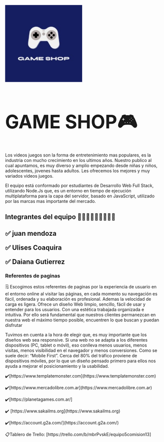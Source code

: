 <div aling="center"><img width="250px" src="/public/images/logo.jpg" alt="Logo Game Shop">
<h1 text-aling="center" style="font-size: 60px;"> GAME SHOP🎮<h1>
</div>

<p>Los videos juegos son la forma de entretenimiento mas populares, es la industria con mucho crecimiento en los ultimos años. Nuestro publico al cual apuntamos, es muy diverso y amplio empezando desde niñas y niños, adolescentes, jovenes hasta adultos. Les ofrecemos los mejores y muy variados videos juegos.</p>
<p>El equipo está conformado por estudiantes de Desarrollo Web Full Stack, utilizando Node.Js que, es un entorno en tiempo de ejecución multiplataforma para la capa del servidor, basado en JavaScript, utilizado por las marcas mas importante del mercado.</p>


<H2> Integrantes del equipo 👨🏽‍💻👩🏽‍💻👨🏽‍💻<h2> 


<p>✅ juan mendoza</p>

<p>✅ Ulises Coaquira</p>

<p>✅ Daiana Gutierrez</p>

<h3>Referentes de paginas</h3>

<p>🗒️ Escogimos estos referentes de paginas por la experiencia de usuario en el entorno online al visitar las páginas, en cada momento su navegación es fácil, ordenada y su elaboración es profesional. Ademas la velocidad de carga es ligera. Ofrece un diseño Web limpio, sencillo, fácil de usar y entender para los usuarios. Con una estética trabajada organizada e intuitiva. Por ello será fundamental que nuestros clientes permanezcan en nuestra web el máximo tiempo posible, encuentren lo que buscan y puedan disfrutar</p>

<p>Tuvimos en cuenta a la hora de elegir que, es muy importante que los diseños web sea responsive. Si una web no se adapta a los diferentes dispositivos (PC, tablet o móvil), eso conlleva menos usuarios, menos visitas, menos visibilidad en el navegador y menos conversiones. Como se suele decir: “Mobile First”. Cerca del 80% del tráfico proviene de dispositivos móviles, por lo que un diseño pensado primero para ellos nos ayuda a mejorar el posicionamiento y la usabilidad.</p>

<p>✔️[https://www.templatemonster.com](https://www.templatemonster.com)</p>

<p>✔️[https://www.mercadolibre.com.ar](https://www.mercadolibre.com.ar)</p>

<p>✔️[https://planetagames.com.ar/]</p>

<p>✔️ [https://www.sakailms.org](https://www.sakailms.org)</p>

<p>✔️[https://account.g2a.com/](https://account.g2a.com/)</p>


 <p>📋Tablero de Trello: [https://trello.com/b/mbrPvskE/equipo5comision13]</p>

